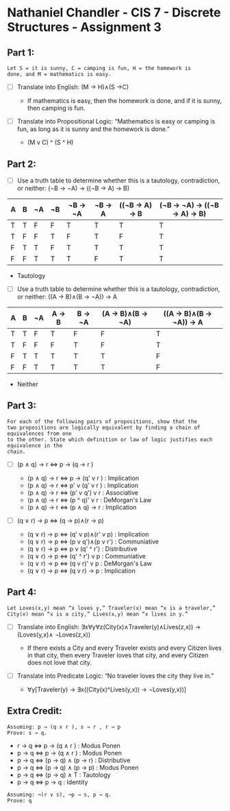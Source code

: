 
# Nathaniel Chandler  -  CIS 7 - Discrete Structures - Assignment 3
## Part 1:
```
Let S = it is sunny, C = camping is fun, H = the homework is
done, and M = mathematics is easy.
```  
 - [ ] Translate into English: (M → H)∧(S →C)
   - If mathematics is easy, then the homework is done, and if it is sunny, then camping is fun.
 
 - [ ] Translate into Propositional Logic: “Mathematics is easy or camping is fun, as long as it is sunny and the homework is done.”
   - (M v C) ^ (S ^ H)
 
 
## Part 2: 
 - [ ] Use a truth table to determine whether this is a tautology, contradiction, or neither:  (¬B → ¬A) → ((¬B → A) → B)
 
| A | B | ¬A | ¬B | ¬B -> ¬A | ¬B -> A | ((¬B -> A) -> B | (¬B → ¬A) → ((¬B → A) → B)
|---|---|--- |--- | -------- | ------- | --------------- | --------------------------
| T | T | F  | F  | T        | T       | T               | T
| T | F | F  | T  | F        | T       | F               | T
| F | T | T  | F  | T        | T       | T               | T
| F | F | T  | T  | T        | F       | T               | T

   - Tautology
 
  - [ ] Use a truth table to determine whether this is a tautology, contradiction, or neither:  ((A → B)∧(B → ¬A)) → A
 
| A | B | ¬A | A → B    | B -> ¬A | (A → B)∧(B → ¬A) | ((A → B)∧(B → ¬A)) → A
|---|---|--- | -------- | ------- | ---------------- | --------------------------
| T | T | F  | T        | F       | F                | T
| T | F | F  | F        | T       | F                | T
| F | T | T  | T        | T       | T                | F
| F | F | T  | T        | T       | T                | F
 
   - Neither
 
  
## Part 3:
```
For each of the following pairs of propositions, show that the
two propositions are logically equivalent by finding a chain of equivalences from one
to the other. State which definition or law of logic justifies each equivalence in the
chain.
```
 - [ ] (p ∧ q) → r <=> p → (q → r )
   - (p ∧ q) → r <=> p → (q' v r )               :    Implication
   - (p ∧ q) → r <=> p' v (q' v r )              :    Implication
   - (p ∧ q) → r <=> (p' v q') v r               :    Associative
   - (p ∧ q) → r <=> (p ^ q)' v r                :    DeMorgan's Law
   - (p ∧ q) → r <=> (p ∧ q) → r                 :    Implication
 
 - [ ] (q ∨ r) → p <=> (q → p)∧(r → p)
   - (q ∨ r) → p <=> (q' v p)∧(r' v p)             :    Implication
   - (q ∨ r) → p <=> (p v q')∧(p v r')             :    Communiative
   - (q ∨ r) → p <=> p v (q' ^ r')                 :    Distributive
   - (q ∨ r) → p <=> (q' ^ r') v p                 :    Communiative
   - (q ∨ r) → p <=> (q v r)' v p                  :    DeMorgan's Law
   - (q ∨ r) → p <=> (q v r) → p                   :    Implication
 
## Part 4:
```
Let Loves(x,y) mean “x loves y,” Traveler(x) mean “x is a traveler,”
City(x) mean “x is a city,” Lives(x,y) mean “x lives in y.”
```
 - [ ] Translate into English: ∃x∀y∀z(City(x)∧Traveler(y)∧Lives(z,x)) → (Loves(y,x)∧ ¬Loves(z,x))
   - If there exists a City and every Traveler exists and every Citizen lives in that city, 
   then every Traveler loves that city, and every Citizen does not love that city.  
 
 - [ ] Translate into Predicate Logic: “No traveler loves the city they live in.”
   - ∀y[Traveler(y) -> ∃x((City(x)^Lives(y,x)) -> ¬Loves(y,x))]
 
  
## Extra Credit:
```
Assuming: p → (q ∧ r ), s → r , r → p
Prove: s → q.
```
- r → q <=> p → (q ∧ r )            : Modus Ponen
- p → q <=> p → (q ∧ r )            : Modus Ponen
- p → q <=> (p → q) ∧ (p → r)       : Distributive
- p → q <=> (p → q) ∧ (p → p)       : Modus Ponen
- p → q <=> (p → q) ∧ T             : Tautology
- p → q <=> p → q                   : Identity


```
Assuming: ¬(r ∨ s), ¬p → s, p → q. 
Prove: q
```
  
